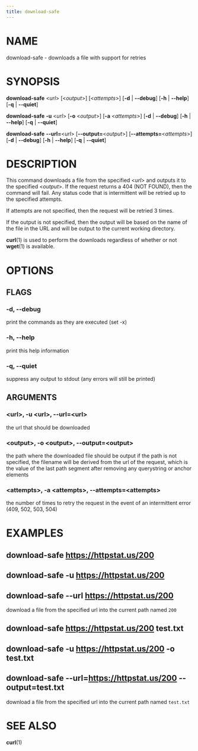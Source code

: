 ```yaml
---
title: download-safe
---
```


# NAME

download-safe - downloads a file with support for retries

# SYNOPSIS

**download-safe** <*url*> [<*output*>] [<*attempts*>] [**-d** | **--debug**] [**-h** | **--help**] [**-q** | **--quiet**]

**download-safe** **-u** <*url*> [**-o** <*output*>] [**-a** <*attempts*>] [**-d** | **--debug**] [**-h** | **--help**] [**-q** | **--quiet**]

**download-safe** **--url=**<*url*> [**--output=**<*output*>] [**--attempts=**<*attempts*>] [**-d** | **--debug**] [**-h** | **--help**] [**-q** | **--quiet**]

# DESCRIPTION

This command downloads a file from the specified <*url*> and outputs it to the specified <*output*>. If the request
returns a 404 (NOT FOUND), then the command will fail. Any status code that is intermittent will be retried up to the
specified attempts.

If attempts are not specified, then the request will be retried 3 times.

If the output is not specified, then the output will be based on the name of the file in the URL and will be output to
the current working directory.

**curl**(1) is used to perform the downloads regardless of whether or not **wget**(1) is available.

# OPTIONS

## FLAGS

### -d, --debug

print the commands as they are executed (set -x)

### -h, --help

print this help information

### -q, --quiet

suppress any output to stdout (any errors will still be printed)

## ARGUMENTS

### \<url\>, -u \<url\>, --url=\<url\>

the url that should be downloaded

### \<output\>, -o \<output\>, --output=\<output\>

the path where the downloaded file should be output
if the path is not specified, the filename will be derived from the url of the request, which is the value of the last
path segment after removing any querystring or anchor elements

### \<attempts\>, -a \<attempts\>, --attempts=\<attempts\>

the number of times to retry the request in the event of an intermittent error (409, 502, 503, 504)

# EXAMPLES

## download-safe https://httpstat.us/200
## download-safe -u https://httpstat.us/200
## download-safe --url https://httpstat.us/200

download a file from the specified url into the current path named `200`

## download-safe https://httpstat.us/200 test.txt
## download-safe -u https://httpstat.us/200 -o test.txt
## download-safe --url=https://httpstat.us/200 --output=test.txt

download a file from the specified url into the current path named `test.txt`

# SEE ALSO

**curl**(1)

